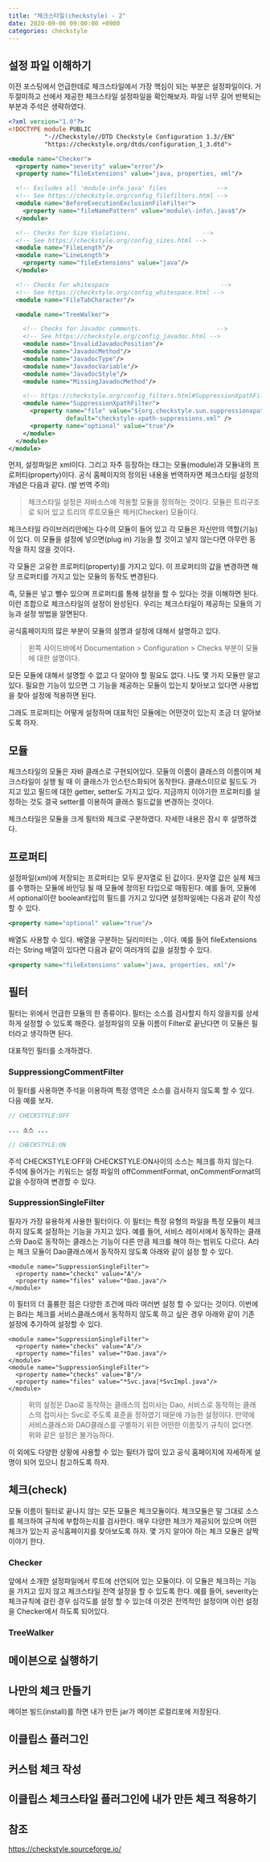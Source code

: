 ```yaml
---
title: "체크스타일(checkstyle) - 2"
date: 2020-09-06 09:00:00 +0900
categories: checkstyle
---
```


## 설정 파일 이해하기

이전 포스팅에서 언급한데로 체크스타일에서 가장 핵심이 되는 부분은 설정파일이다. 거두절미하고 선에서 제공한 체크스타일 설정파일을 확인해보자. 파일 너무 길어 반복되는 부분과 주석은 생략하였다.

```xml
<?xml version="1.0"?>
<!DOCTYPE module PUBLIC
          "-//Checkstyle//DTD Checkstyle Configuration 1.3//EN"
          "https://checkstyle.org/dtds/configuration_1_3.dtd">

<module name="Checker">
  <property name="severity" value="error"/>
  <property name="fileExtensions" value="java, properties, xml"/>

  <!-- Excludes all 'module-info.java' files              -->
  <!-- See https://checkstyle.org/config_filefilters.html -->
  <module name="BeforeExecutionExclusionFileFilter">
    <property name="fileNamePattern" value="module\-info\.java$"/>
  </module>

  <!-- Checks for Size Violations.                    -->
  <!-- See https://checkstyle.org/config_sizes.html -->
  <module name="FileLength"/>
  <module name="LineLength">
    <property name="fileExtensions" value="java"/>
  </module>

  <!-- Checks for whitespace                               -->
  <!-- See https://checkstyle.org/config_whitespace.html -->
  <module name="FileTabCharacter"/>

  <module name="TreeWalker">

    <!-- Checks for Javadoc comments.                     -->
    <!-- See https://checkstyle.org/config_javadoc.html -->
    <module name="InvalidJavadocPosition"/>
    <module name="JavadocMethod"/>
    <module name="JavadocType"/>
    <module name="JavadocVariable"/>
    <module name="JavadocStyle"/>
    <module name="MissingJavadocMethod"/>

    <!-- https://checkstyle.org/config_filters.html#SuppressionXpathFilter -->
    <module name="SuppressionXpathFilter">
      <property name="file" value="${org.checkstyle.sun.suppressionxpathfilter.config}"
                default="checkstyle-xpath-suppressions.xml" />
      <property name="optional" value="true"/>
    </module>
  </module>
</module>
```

먼저, 설정파일은 xml이다. 그리고 자주 등장하는 태그는 모듈(module)과 모듈내의 프로퍼티(property)이다. 공식 홈페이지의 정의된 내용을 번역하자면 체크스타일 설정의 개념은 다음과 같다. (발 번역 주의)

> 체크스타일 설정은 자바소스에 적용할 모듈을 정의하는 것이다. 모듈은 트리구조로 되어 있고 트리의 루트모듈은 체커(Checker) 모듈이다.

체크스타일 라이브러리안에는 다수의 모듈이 들어 있고 각 모듈은 자신만의 역할(기능)이 있다. 이 모듈을 설정에 넣으면(plug in) 기능을 할 것이고 넣지 않는다면 아무런 동작을 하지 않을 것이다. 

각 모듈은 고유한 프로퍼티(property)를 가지고 있다. 이 프로퍼티의 값을 변경하면 해당 프로퍼티를 가지고 있는 모듈의 동작도 변경된다. 

즉, 모듈은 넣고 뺄수 있으며 프로퍼티를 통해 설정을 할 수 있다는 것을 이해하면 된다. 이런 조합으로 체크스타일의 설정이 완성된다. 우리는 체크스타일이 제공하는 모듈의 기능과 설정 방법을 알면된다. 

공식홈페이지의 많은 부분이 모듈의 설명과 설정에 대해서 설명하고 있다. 

> 왼쪽 사이드바에서 Documentation > Configuration > Checks 부분이 모듈에 대한 설명이다.

모든 모듈에 대해서 설명할 수 없고 다 알아야 할 필요도 없다. 나도 몇 가지 모듈만 알고 있다. 필요한 기능이 있으면 그 기능을 제공하는 모듈이 있는지 찾아보고 있다면 사용법을 찾아 설정에 적용하면 된다. 

그래도 프로퍼티는 어떻게 설정하며 대표적인 모듈에는 어떤것이 있는지 조금 더 알아보도록 하자.


## 모듈
체크스타일의 모듈은 자바 클래스로 구현되어있다. 모듈의 이름이 클래스의 이름이며 체크스타일이 실행 될 때 이 클래스가 인스턴스화되어 동작한다. 클래스이므로 필드도 가지고 있고 필드에 대한 getter, setter도 가지고 있다. 지금까지 이야기한 프로퍼티를 설정하는 것도 결국 setter를 이용하여 클래스 필드값을 변경하는 것이다. 

체크스타일은 모듈을 크게 필터와 체크로 구분하였다. 자세한 내용은 잠시 후 설명하겠다.


## 프로퍼티

설정파일(xml)에 저장되는 프로퍼티는 모두 문자열로 된 값이다. 문자열 값은 실제 체크를 수행하는 모듈에 바인딩 될 때 모듈에 정의된 타입으로 매핑된다. 예를 들어, 모듈에서  optional이란 boolean타입의 필드를 가지고 있다면 설정파일에는 다음과 같이 작성할 수 있다. 

```xml
<property name="optional" value="true"/>
```

배열도 사용할 수 있다. 배열을 구분하는 딜리미터는 `,`이다. 예를 들어 fileExtensions라는 String 배열이 있다면 다음과 같이 여러개의 값을 설정할 수 있다. 

```xml
<property name="fileExtensions" value="java, properties, xml"/>
```

## 필터

필터는 위에서 언급한 모듈의 한 종류이다. 필터는 소스를 검사할지 하지 않을지를 상세하게 설정할 수 있도록 해준다. 설정파일의 모듈 이름이 Filter로 끝난다면 이 모듈은 필터라고 생각하면 된다.

대표적인 필터를 소개하겠다.

### SuppressiongCommentFilter

이 필터를 사용하면 주석을 이용하여 특정 영역은 소스를 검사하지 않도록 할 수 있다. 다음 예를 보자. 

```java
// CHECKSTYLE:OFF

... 소스 ...

// CHECKSTYLE:ON
```

주석 CHECKSTYLE:OFF와 CHECKSTYLE:ON사이의 소스는 체크를 하지 않는다. 주석에 들어가는 키워드는 설정 파일의 offCommentFormat, onCommentFormat의 값을 수정하여 변경할 수 있다.

### SuppressionSingleFilter

필자가 가장 유용하게 사용한 필터이다. 이 필터는 특정 유형의 파일을 특정 모듈이 체크하지 않도록 설정하는 기능을 가지고 있다. 예를 들어, 서비스 레이서에서 동작하는 클래스와 Dao로 동작하는 클래스는 기능이 다른 만큼 체크를 해야 하는 범위도 다르다. A라는 체크 모듈이 Dao클래스에서 동작하지 않도록 아래와 같이 설정 할 수 있다.

```
<module name="SuppressionSingleFilter">
  <property name="checks" value="A"/>
  <property name="files" value="*Dao.java"/>
</module>
```

이 필터의 더 훌륭한 점은 다양한 조건에 따라 여러번 설정 할 수 있다는 것이다. 이번에는 B라는 체크를 서비스클래스에서 동작하지 않도록 하고 싶은 경우 아래와 같이 기존 설정에 추가하여 설정할 수 있다.

```
<module name="SuppressionSingleFilter">
  <property name="checks" value="A"/>
  <property name="files" value="*Dao.java"/>
</module>
<module name="SuppressionSingleFilter">
  <property name="checks" value="B"/>
  <property name="files" value="*Svc.java|*SvcImpl.java"/>
</module>
```

> 위의 설정은 Dao로 동작하는 클래스의 접미사는 Dao, 서비스로 동작하는 클래스의 접미사는 Svc로 주도록 표준을 정하였기 때문에 가능한 설정이다. 만약에 서비스클래스와 DAO클래스를 구별하기 위한 어떤한 이름짖기 규칙이 없다면. 위와 같은 설정은 불가능하다.

이 외에도 다양한 상황에 사용할 수 있는 필터가 많이 있고 공식 홈페이지에 자세하게 설명이 되어 있으니 참고하도록 하자.

## 체크(check)

모듈 이름이 필터로 끝나지 않는 모든 모듈은 체크모듈이다. 체크모듈은 말 그대로 소스를 체크하여 규칙에 부합하는지를 검사한다. 매우 다양한 체크가 제공되어 있으며 어떤 체크가 있는지 공식홈페이지를 찾아보도록 하자. 몇 가지 알아야 하는 체크 모듈은 살짝 이야기 한다. 

### Checker

앞에서 소개한 설정파일에서 루트에 선언되어 있는 모듈이다. 이 모듈은 체크하는 기능을 가지고 있지 않고 체크스타일 전역 설정을 할 수 있도록 한다. 예를 들어, severity는 체크규칙에 걸린 경우 심각도를 설정 할 수 있는데 이것은 전역적인 설정이며 이런 설정을 Checker에서 하도록 되어있다. 

### TreeWalker




## 메이븐으로 실행하기




## 나만의 체크 만들기 

메이븐 빌드(install)를 하면 내가 만든 jar가 메이븐 로컬리포에 저장된다. 



## 이클립스 플러그인


## 

## 커스텀 체크 작성




## 이클립스 체크스타일 플러그인에 내가 만든 체크 적용하기

## 참조

https://checkstyle.sourceforge.io/
